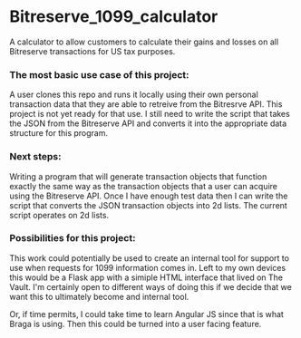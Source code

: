 # Bitreserve_1099_calculator
A calculator to allow customers to calculate their gains and losses on all Bitreserve transactions for US tax purposes.
### The most basic use case of this project:
A user clones this repo and runs it locally using their own personal transaction data that they are able to retreive from the Bitresrve API.
This project is not yet ready for that use. I still need to write the script that takes the JSON from the Bitreserve API and converts 
it into the appropriate data structure for this program.

### Next steps:
Writing a program that will generate transaction objects that function exactly the same way as the transaction objects that a user
can acquire using the Bitreserve API. Once I have enough test data then I can write the script that converts the JSON transaction
objects into 2d lists. The current script operates on 2d lists. 

### Possibilities for this project:
This work could potentially be used to create an internal tool for support to use when requests for 1099 information comes in.
Left to my own devices this would be a Flask app with a simiple HTML interface that lived on The Vault. I'm certainly open to
different ways of doing this if we decide that we want this to ultimately become and internal tool.

Or, if time permits, I could take time to learn Angular JS since that is what Braga is using. Then this could be turned into a
user facing feature. 
